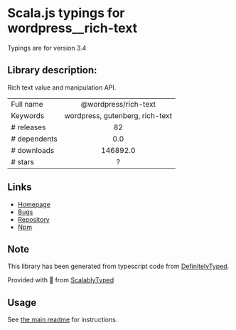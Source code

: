
# Scala.js typings for wordpress__rich-text

Typings are for version 3.4

## Library description:
Rich text value and manipulation API.

|                    |                 |
| ------------------ | :-------------: |
| Full name          | @wordpress/rich-text |
| Keywords           | wordpress, gutenberg, rich-text |
| # releases         | 82 |
| # dependents       | 0.0 |
| # downloads        | 146892.0 |
| # stars            | ? |

## Links
- [Homepage](https://github.com/WordPress/gutenberg/tree/HEAD/packages/rich-text/README.md)
- [Bugs](https://github.com/WordPress/gutenberg/issues)
- [Repository](https://github.com/WordPress/gutenberg)
- [Npm](https://www.npmjs.com/package/%40wordpress%2Frich-text)
    


## Note
This library has been generated from typescript code from [DefinitelyTyped](https://definitelytyped.org).

Provided with :purple_heart: from [ScalablyTyped](https://github.com/oyvindberg/ScalablyTyped)

## Usage
See [the main readme](../../readme.md) for instructions.


